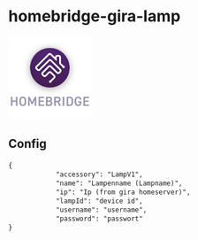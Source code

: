 # homebridge-gira-lamp

<img src="https://github.com/homebridge/branding/raw/latest/logos/homebridge-wordmark-logo-vertical.png" width="150">

## Config
````
{
            "accessory": "LampV1",
            "name": "Lampenname (Lampname)",
            "ip": "Ip (from gira homeserver)",
            "lampId": "device id",
            "username": "username",
            "password": "passwort"
}
````


